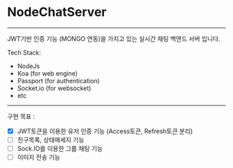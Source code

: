 # NodeChatServer

---

JWT기반 인증 기능 (MONGO 연동)을 가지고 있는 실시간 채팅 백앤드 서버 입니다.

Tech Stack:
 - NodeJs
 - Koa (for web engine)
 - Passport (for authentication)
 - Socket.io (for websocket)
 - etc
---

구현 목표 :

- [x] JWT토큰을 이용한 유저 인증 기능 (Access토큰, Refresh토큰 분리)
- [ ] 친구목록, 상태매세지 기능
- [ ] Sock.IO를 이용한 그룹 채팅 기능
- [ ] 이미지 전송 기능
